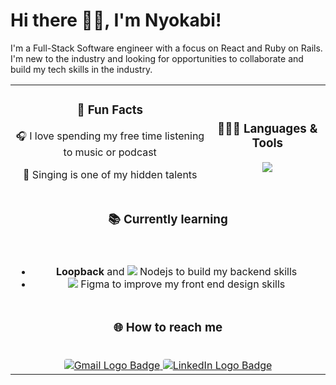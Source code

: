 # Hi there 👋🏾, I'm Nyokabi!

I'm a Full-Stack Software engineer with a focus on React and Ruby on Rails. I'm new to the industry and looking for opportunities to collaborate and build my tech skills in the industry.

<table>
  <tr>
    <td align="center">
    <h3>🤩 Fun Facts</h3>
      <p>🎧 I love spending my free time listening to music or podcast</p>
      <p>🎤 Singing is one of my hidden talents</p>
    </td>
    <td align="center">
      <h3>👩🏽‍💻 Languages & Tools</h3>
      <img style="text-align: center;" src="https://skillicons.dev/icons?i=html,css,bootstrap,js,react,vercel,vscode,git,github,githubactions,rails,ruby,postgres,sqlite&perline=4">
    </td>
  </tr>
  <tr>
    <td colspan="2" align="center">
      <h3 style="text-align: center" align="center" valign="top">📚 Currently learning</h3><br>
      <ul>
        <li><strong>Loopback</strong> and <img style="text-align: center;" src="https://skillicons.dev/icons?i=nodejs&perline=4"> Nodejs to build my backend skills</li>
        <li><img style="text-align: center;" src="https://skillicons.dev/icons?i=figma&perline=4"> Figma to improve my front end design skills</li>
      </ul>
    </td>
  </tr>
  <tr>
    <td colspan="2" align="center">
      <h3>🌐 How to reach me</h3><br>
      <a href="nyokabikamau2014@gmail.com">
        <img 
        src="https://img.shields.io/badge/Gmail-D14836?style=for-the-badge&logo=gmail&logoColor=white" 
        alt="Gmail Logo Badge" 
        style="border-radius: 4px;"
        >
      </a>
      <a href="linkedin.com/in/nyokabikamau">
        <img
          src="https://img.shields.io/badge/LinkedIn-0077B5?style=for-the-badge&logo=linkedin&logoColor=white"
          alt="LinkedIn Logo Badge"
          style="border-radius: 4px;"
          >
      </a>
    </td>
  </tr>
</table>
